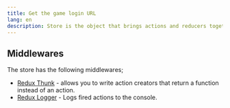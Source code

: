 ```yaml
---
title: Get the game login URL
lang: en
description: Store is the object that brings actions and reducers together.
---
```


## Middlewares

The store has the following middlewares;

* [Redux Thunk](https://github.com/gaearon/redux-thunk) - allows you to write action creators that return a function instead of an action.
* [Redux Logger](https://github.com/evgenyrodionov/redux-logger) - Logs fired actions to the console.
